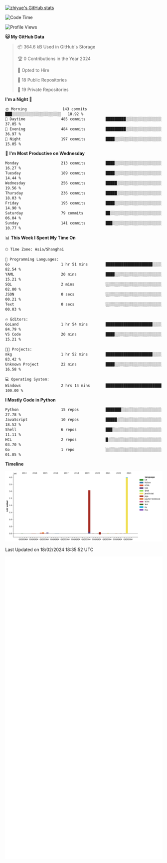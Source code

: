 
[![zhiyue's GitHub stats](https://github-readme-stats.vercel.app/api?username=zhiyue)](https://github.com/anuraghazra/github-readme-stats&&show_icons=true)

<!--START_SECTION:waka-->
![Code Time](http://img.shields.io/badge/Code%20Time-1%2C983%20hrs%2043%20mins-blue)

![Profile Views](http://img.shields.io/badge/Profile%20Views-0-blue)

**🐱 My GitHub Data** 

> 📦 364.6 kB Used in GitHub's Storage 
 > 
> 🏆 0 Contributions in the Year 2024
 > 
> 💼 Opted to Hire
 > 
> 📜 18 Public Repositories 
 > 
> 🔑 19 Private Repositories 
 > 
**I'm a Night 🦉** 

```text
🌞 Morning                143 commits         ███░░░░░░░░░░░░░░░░░░░░░░   10.92 % 
🌆 Daytime                485 commits         █████████░░░░░░░░░░░░░░░░   37.05 % 
🌃 Evening                484 commits         █████████░░░░░░░░░░░░░░░░   36.97 % 
🌙 Night                  197 commits         ████░░░░░░░░░░░░░░░░░░░░░   15.05 % 
```
📅 **I'm Most Productive on Wednesday** 

```text
Monday                   213 commits         ████░░░░░░░░░░░░░░░░░░░░░   16.27 % 
Tuesday                  189 commits         ████░░░░░░░░░░░░░░░░░░░░░   14.44 % 
Wednesday                256 commits         █████░░░░░░░░░░░░░░░░░░░░   19.56 % 
Thursday                 236 commits         █████░░░░░░░░░░░░░░░░░░░░   18.03 % 
Friday                   195 commits         ████░░░░░░░░░░░░░░░░░░░░░   14.90 % 
Saturday                 79 commits          ██░░░░░░░░░░░░░░░░░░░░░░░   06.04 % 
Sunday                   141 commits         ███░░░░░░░░░░░░░░░░░░░░░░   10.77 % 
```


📊 **This Week I Spent My Time On** 

```text
🕑︎ Time Zone: Asia/Shanghai

💬 Programming Languages: 
Go                       1 hr 51 mins        █████████████████████░░░░   82.54 % 
YAML                     20 mins             ████░░░░░░░░░░░░░░░░░░░░░   15.21 % 
SQL                      2 mins              ░░░░░░░░░░░░░░░░░░░░░░░░░   02.00 % 
JSON                     0 secs              ░░░░░░░░░░░░░░░░░░░░░░░░░   00.21 % 
Text                     0 secs              ░░░░░░░░░░░░░░░░░░░░░░░░░   00.03 % 

🔥 Editors: 
GoLand                   1 hr 54 mins        █████████████████████░░░░   84.79 % 
VS Code                  20 mins             ████░░░░░░░░░░░░░░░░░░░░░   15.21 % 

🐱‍💻 Projects: 
mkg                      1 hr 52 mins        █████████████████████░░░░   83.42 % 
Unknown Project          22 mins             ████░░░░░░░░░░░░░░░░░░░░░   16.58 % 

💻 Operating System: 
Windows                  2 hrs 14 mins       █████████████████████████   100.00 % 
```

**I Mostly Code in Python** 

```text
Python                   15 repos            ███████░░░░░░░░░░░░░░░░░░   27.78 % 
JavaScript               10 repos            █████░░░░░░░░░░░░░░░░░░░░   18.52 % 
Shell                    6 repos             ███░░░░░░░░░░░░░░░░░░░░░░   11.11 % 
HCL                      2 repos             █░░░░░░░░░░░░░░░░░░░░░░░░   03.70 % 
Go                       1 repo              ░░░░░░░░░░░░░░░░░░░░░░░░░   01.85 % 
```



**Timeline**

![Lines of Code chart](https://raw.githubusercontent.com/zhiyue/zhiyue/main/assets/bar_graph.png)


 Last Updated on 18/02/2024 18:35:52 UTC
<!--END_SECTION:waka-->

<!-- [![Top Langs](https://github-readme-stats.vercel.app/api/top-langs/?username=zhiyue)](https://github.com/anuraghazra/github-readme-stats) -->

![](./github-metrics.svg)

